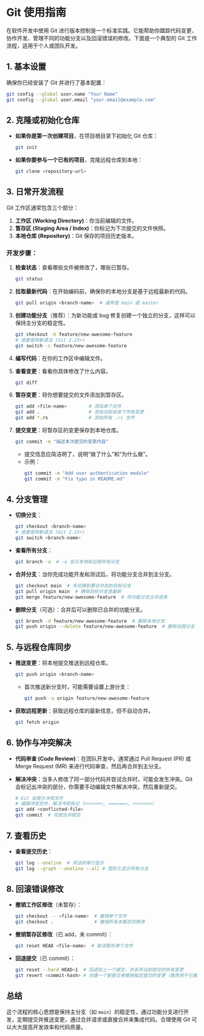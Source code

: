 # Git 使用指南

在软件开发中使用 Git 进行版本控制是一个标准实践。它能帮助你跟踪代码变更、协作开发、管理不同的功能分支以及回滚错误的修改。下面是一个典型的 Git 工作流程，适用于个人或团队开发。

## 1. 基本设置

确保你已经安装了 Git 并进行了基本配置：

```bash
git config --global user.name "Your Name"
git config --global user.email "your.email@example.com"
```

## 2. 克隆或初始化仓库

- **如果你是第一次创建项目**，在项目根目录下初始化 Git 仓库：
  ```bash
  git init
  ```

- **如果你要参与一个已有的项目**，克隆远程仓库到本地：
  ```bash
  git clone <repository-url>
  ```

## 3. 日常开发流程

Git 工作区通常包含三个部分：

1.  **工作区 (Working Directory)**：你当前编辑的文件。
2.  **暂存区 (Staging Area / Index)**：你标记为下次提交的文件快照。
3.  **本地仓库 (Repository)**：Git 保存的项目历史版本。

### 开发步骤：

1.  **检查状态**：查看哪些文件被修改了，哪些已暂存。
    ```bash
    git status
    ```

2.  **拉取最新代码**：在开始编码前，确保你的本地分支是基于远程最新的代码。
    ```bash
    git pull origin <branch-name>  # 通常是 main 或 master
    ```

3.  **创建功能分支**（推荐）：为新功能或 bug 修复创建一个独立的分支，这样可以保持主分支的稳定性。
    ```bash
    git checkout -b feature/new-awesome-feature
    # 或者使用新语法 (Git 2.23+)
    git switch -c feature/new-awesome-feature
    ```

4.  **编写代码**：在你的工作区中编辑文件。

5.  **查看变更**：看看你具体修改了什么内容。
    ```bash
    git diff
    ```

6.  **暂存变更**：将你想要提交的文件添加到暂存区。
    ```bash
    git add <file-name>        # 添加单个文件
    git add .                  # 添加当前目录下所有变更
    git add *.rs               # 添加所有 .rs 文件
    ```

7.  **提交变更**：将暂存区的变更保存到本地仓库。
    ```bash
    git commit -m "描述本次提交的变更内容"
    ```
    - 提交信息应简洁明了，说明“做了什么”和“为什么做”。
    - 示例：
      ```bash
      git commit -m "Add user authentication module"
      git commit -m "Fix typo in README.md"
      ```

## 4. 分支管理

- **切换分支**：
  ```bash
  git checkout <branch-name>
  # 或者使用新语法 (Git 2.23+)
  git switch <branch-name>
  ```

- **查看所有分支**：
  ```bash
  git branch -a  # -a 显示本地和远程所有分支
  ```

- **合并分支**：当你完成功能开发和测试后，将功能分支合并到主分支。
  ```bash
  git checkout main  # 先切换到要合并到的目标分支
  git pull origin main  # 确保目标分支是最新
  git merge feature/new-awesome-feature  # 将功能分支合并进来
  ```

- **删除分支**（可选）：合并后可以删除已合并的功能分支。
  ```bash
  git branch -d feature/new-awesome-feature  # 删除本地分支
  git push origin --delete feature/new-awesome-feature  # 删除远程分支
  ```

## 5. 与远程仓库同步

- **推送变更**：将本地提交推送到远程仓库。
  ```bash
  git push origin <branch-name>
  ```
  - 首次推送新分支时，可能需要设置上游分支：
    ```bash
    git push -u origin feature/new-awesome-feature
    ```

- **获取远程更新**：获取远程仓库的最新信息，但不自动合并。
  ```bash
  git fetch origin
  ```

## 6. 协作与冲突解决

- **代码审查 (Code Review)**：在团队开发中，通常通过 Pull Request (PR) 或 Merge Request (MR) 来进行代码审查，然后再合并到主分支。

- **解决冲突**：当多人修改了同一部分代码并尝试合并时，可能会发生冲突。Git 会标记出冲突的部分，你需要手动编辑文件解决冲突，然后重新提交。
  ```bash
  # Git 会提示冲突文件
  # 编辑冲突文件，解决冲突标记（<<<<<<<, =======, >>>>>>>）
  git add <conflicted-file>
  git commit  # 完成合并提交
  ```

## 7. 查看历史

- **查看提交历史**：
  ```bash
  git log --oneline  # 简洁的单行显示
  git log --graph --oneline --all # 图形化显示所有分支
  ```

## 8. 回滚错误修改

- **撤销工作区修改**（未暂存）：
  ```bash
  git checkout -- <file-name>  # 撤销单个文件
  git checkout .               # 撤销所有未暂存的修改
  ```

- **撤销暂存区修改**（已 add，未 commit）：
  ```bash
  git reset HEAD <file-name>  # 取消暂存单个文件
  ```

- **回退提交**（已 commit）：
  ```bash
  git reset --hard HEAD~1  # 回退到上一个提交，并丢弃当前提交的所有变更
  git revert <commit-hash> # 创建一个新提交来撤销指定提交的变更（推荐用于已推送的提交）
  ```

## 总结

这个流程的核心思想是保持主分支（如 `main`）的稳定性，通过功能分支进行开发，定期提交并推送变更，通过合并请求或直接合并来集成代码。合理使用 Git 可以大大提高开发效率和代码质量。
